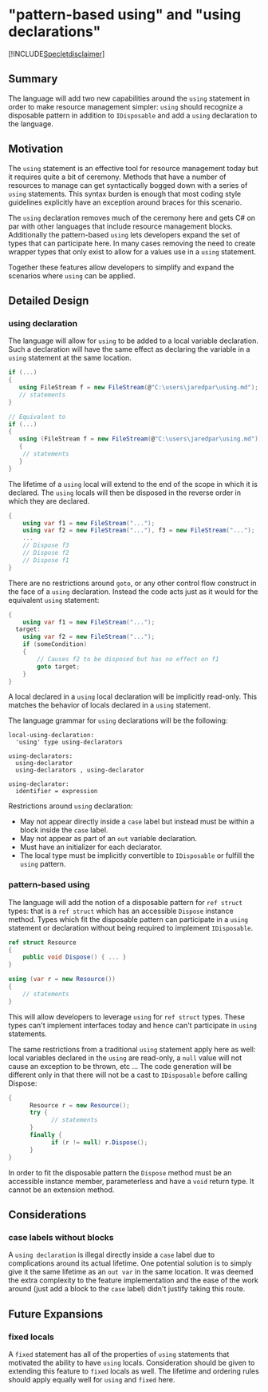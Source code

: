 # "pattern-based using" and "using declarations"

[!INCLUDE[Specletdisclaimer](../speclet-disclaimer.md)]

## Summary

The language will add two new capabilities around the `using` statement in order to make resource
management simpler: `using` should recognize a disposable pattern in addition to `IDisposable` and add a `using`
declaration to the language.

## Motivation

The `using` statement is an effective tool for resource management today but it requires quite a 
bit of ceremony. Methods that have a number of resources to manage can get syntactically bogged 
down with a series of `using` statements. This syntax burden is enough that most coding style 
guidelines explicitly have an exception around braces for this scenario. 

The `using` declaration removes much of the ceremony here and gets C# on par with other languages
that include resource management blocks. Additionally the pattern-based `using` lets developers expand
the set of types that can participate here. In many cases removing the need to create wrapper types 
that only exist to allow for a values use in a `using` statement. 

Together these features allow developers to simplify and expand the scenarios where `using` can
be applied.

## Detailed Design 

### using declaration

The language will allow for `using` to be added to a local variable declaration. Such a declaration
will have the same effect as declaring the variable in a `using` statement at the same location.

```csharp
if (...) 
{ 
   using FileStream f = new FileStream(@"C:\users\jaredpar\using.md");
   // statements
}

// Equivalent to 
if (...) 
{ 
   using (FileStream f = new FileStream(@"C:\users\jaredpar\using.md")) 
   {
    // statements
   }
}
```

The lifetime of a `using` local will extend to the end of the scope in which it is declared. The 
`using` locals will then be disposed in the reverse order in which they are declared. 

```csharp
{ 
    using var f1 = new FileStream("...");
    using var f2 = new FileStream("..."), f3 = new FileStream("...");
    ...
    // Dispose f3
    // Dispose f2 
    // Dispose f1
}
```

There are no restrictions around `goto`, or any other control flow construct in the face of 
a `using` declaration. Instead the code acts just as it would for the equivalent `using` statement:

```csharp
{
    using var f1 = new FileStream("...");
  target:
    using var f2 = new FileStream("...");
    if (someCondition) 
    {
        // Causes f2 to be disposed but has no effect on f1
        goto target;
    }
}
```

A local declared in a `using` local declaration will be implicitly read-only. This matches the 
behavior of locals declared in a `using` statement. 

The language grammar for `using` declarations will be the following:

```antlr
local-using-declaration:
  'using' type using-declarators

using-declarators:
  using-declarator
  using-declarators , using-declarator
  
using-declarator:
  identifier = expression
```

Restrictions around `using` declaration:

- May not appear directly inside a `case` label but instead must be within a block inside the
 `case` label.
- May not appear as part of an `out` variable declaration. 
- Must have an initializer for each declarator.
- The local type must be implicitly convertible to `IDisposable` or fulfill the `using` pattern.

### pattern-based using

The language will add the notion of a disposable pattern for `ref struct` types: that is a `ref struct` which has an accessible 
`Dispose` instance method. Types which fit the disposable pattern can participate in a `using` 
statement or declaration without being required to implement `IDisposable`. 

```csharp
ref struct Resource
{ 
    public void Dispose() { ... }
}

using (var r = new Resource())
{
    // statements
}
```

This will allow developers to leverage `using` for `ref struct` types. These types can't implement interfaces today and hence can't participate in `using`
statements.

The same restrictions from a traditional `using` statement apply here as well: local variables 
declared in the `using` are read-only, a `null` value will not cause an exception to be thrown, 
etc ... The code generation will be different only in that there will not be a cast to 
`IDisposable` before calling Dispose:

```csharp
{
	  Resource r = new Resource();
	  try {
		    // statements
	  }
	  finally {
		    if (r != null) r.Dispose();
	  }
}
```

In order to fit the disposable pattern the `Dispose` method must be an accessible instance member, parameterless and have 
a `void` return type. It cannot be an extension method.

## Considerations

### case labels without blocks

A `using declaration` is illegal directly inside a `case` label due to complications around its 
actual lifetime. One potential solution is to simply give it the same lifetime as an `out var` 
in the same location. It was deemed the extra complexity to the feature implementation and the 
ease of the work around (just add a block to the `case` label) didn't justify taking this route.

## Future Expansions

### fixed locals

A `fixed` statement has all of the properties of `using` statements that motivated the ability
to have `using` locals. Consideration should be given to extending this feature to `fixed` locals
as well. The lifetime and ordering rules should apply equally well for `using` and `fixed` here.
